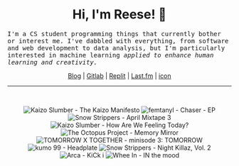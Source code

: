 <h1 align="center">Hi, I'm Reese! 👋</h1>

<p><samp>I'm a CS student programming things that currently bother or interest me. I've dabbled with everything, from software and web development to data analysis, but I'm particularly interested in machine learning <i>applied to enhance human learning and creativity.</i></p></samp>

<p align="center">
 <a href="https://renys.dev">Blog</a> | <a href="https://gitlab.com/renys">Gitlab</a> | <a href="https://replit.com/@renys">Replit</a> | <a href="https://last.fm/user/emperte">Last.fm</a> | <a href="https://picrew.me/en/image_maker/2243240">icon</a>
</p>

<hr class="dotted">
<br>
<!-- lastfm -->
<p align="center"><img src="https://lastfm.freetls.fastly.net/i/u/64s/e52d840c39471c3ea0ef62ef1d2c0b28.jpg" title="Kaizo Slumber - The Kaizo Manifesto"> <img src="https://lastfm.freetls.fastly.net/i/u/64s/e0a00cdff3d9f0ba9fb437b0087a70f8.jpg" title="femtanyl - Chaser - EP"> <img src="https://lastfm.freetls.fastly.net/i/u/64s/9c8bb08299345981df81968587e638e5.jpg" title="Snow Strippers - April Mixtape 3"> <img src="https://lastfm.freetls.fastly.net/i/u/64s/8419eb929b5521e3cae3efa8a2376539.png" title="Kaizo Slumber - How Are We Feeling Today?"> <img src="https://lastfm.freetls.fastly.net/i/u/64s/e48a93872e23783d4c709eca8e8b13de.jpg" title="The Octopus Project - Memory Mirror"> <img src="https://lastfm.freetls.fastly.net/i/u/64s/2520db7790f62d330a1713c4c75ee09f.png" title="TOMORROW X TOGETHER - minisode 3: TOMORROW"> <img src="https://lastfm.freetls.fastly.net/i/u/64s/db170d25c56ef2c7a04d2700fe6a9f7e.jpg" title="kumo 99 - Headplate"> <img src="https://lastfm.freetls.fastly.net/i/u/64s/58344d74423440c7256c8a57ae454873.jpg" title="Snow Strippers - Night Killaz, Vol. 2"> <img src="https://lastfm.freetls.fastly.net/i/u/64s/f427010a793f4dccd4f8214b8c6021a2.jpg" title="Arca - KiCk i"> <img src="https://lastfm.freetls.fastly.net/i/u/64s/85bbb6442c8a1c6850d8ea4fb30f36cc.jpg" title="Whee In - IN the mood"> </p>
